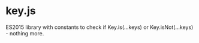 # key.js
ES2015 library with constants to check if Key.is(...keys) or Key.isNot(...keys) - nothing more.
